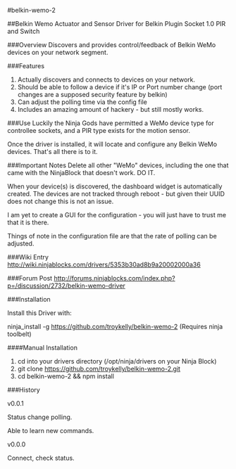 #belkin-wemo-2

##Belkin Wemo Actuator and Sensor Driver
for Belkin Plugin Socket 1.0 PIR and Switch

###Overview
Discovers and provides control/feedback of Belkin WeMo devices on your network segment.

###Features
1. Actually discovers and connects to devices on your network.
2. Should be able to follow a device if it's IP or Port number change (port changes are a supposed security feature by belkin)
3. Can adjust the polling time via the config file
4. Includes an amazing amount of hackery - but still mostly works.

###Use
Luckily the Ninja Gods have permitted a WeMo device type for controllee sockets, and a PIR type exists for the motion sensor.

Once the driver is installed, it will locate and configure any Belkin WeMo devices. That's all there is to it.

###Important Notes
Delete all other "WeMo" devices, including the one that came with the NinjaBlock that doesn't work. DO IT.

When your device(s) is discovered, the dashboard widget is automatically created. The devices are not tracked through reboot - but given their UUID does not change this is not an issue.

I am yet to create a GUI for the configuration - you will just have to trust me that it is there.

Things of note in the configuration file are that the rate of polling can be adjusted.

###Wiki Entry
http://wiki.ninjablocks.com/drivers/5353b30ad8b9a20002000a36

###Forum Post
http://forums.ninjablocks.com/index.php?p=/discussion/2732/belkin-wemo-driver

###Installation

Install this Driver with:

ninja_install -g https://github.com/troykelly/belkin-wemo-2 (Requires ninja toolbelt)

####Manual Installation

1. cd into your drivers directory (/opt/ninja/drivers on your Ninja Block)
2. git clone https://github.com/troykelly/belkin-wemo-2.git
3. cd belkin-wemo-2 && npm install

###History

v0.0.1

Status change polling.

Able to learn new commands.

v0.0.0

Connect, check status.